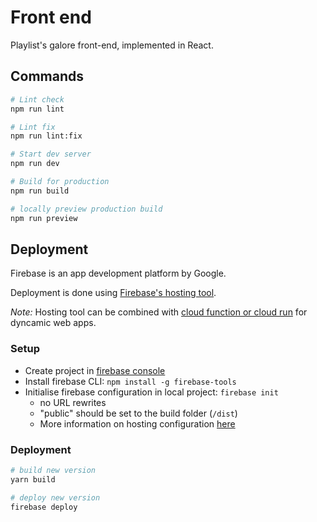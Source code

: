 # Front end

Playlist's galore front-end, implemented in React.

## Commands

```sh
# Lint check
npm run lint

# Lint fix
npm run lint:fix

# Start dev server
npm run dev

# Build for production
npm run build

# locally preview production build
npm run preview
```

## Deployment

Firebase is an app development platform by Google.

Deployment is done using [Firebase's hosting tool](https://firebase.google.com/docs/hosting).

_Note:_ Hosting tool can be combined with [cloud function or cloud run](https://firebase.google.com/docs/hosting/serverless-overview) for dyncamic web apps.

### Setup

- Create project in [firebase console](https://console.firebase.google.com/)
- Install firebase CLI: `npm install -g firebase-tools`
- Initialise firebase configuration in local project: `firebase init`
  - no URL rewrites
  - "public" should be set to the build folder (`/dist`)
  - More information on hosting configuration [here](https://firebase.google.com/docs/hosting/full-config)

### Deployment

```sh
# build new version
yarn build

# deploy new version
firebase deploy
```
